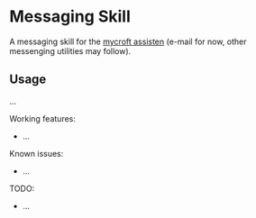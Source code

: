 # Messaging Skill

A messaging skill for the [mycroft assisten](https://mycroft.ai) (e-mail for now, other messenging utilities may follow).

## Usage
...

Working features:
 - ...

Known issues:
 - ...

TODO:
 - ...
